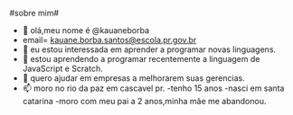 #sobre mim#
- 👋 olá,meu nome é @kauaneborba
- email= kauane.borba.santos@escola.pr.gov.br
- 👀 eu estou interessada em aprender a programar novas linguagens.
- 🌱 estou aprendendo a programar recentemente a linguagem de JavaScript e Scratch.
- 💞️ quero ajudar em empresas a melhorarem suas gerencias.
- 📫 moro no rio da paz em cascavel pr. 
-tenho 15 anos 
-nasci em santa catarina
-moro com meu pai a 2 anos,minha mãe me abandonou.




